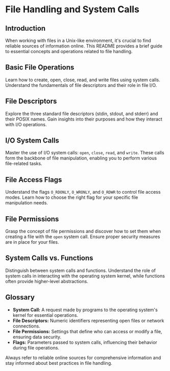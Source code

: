 # File Handling and System Calls

## Introduction
When working with files in a Unix-like environment, it's crucial to find reliable sources of information online. This README provides a brief guide to essential concepts and operations related to file handling.

## Basic File Operations
Learn how to create, open, close, read, and write files using system calls. Understand the fundamentals of file descriptors and their role in file I/O.

## File Descriptors
Explore the three standard file descriptors (stdin, stdout, and stderr) and their POSIX names. Gain insights into their purposes and how they interact with I/O operations.

## I/O System Calls
Master the use of I/O system calls: `open`, `close`, `read`, and `write`. These calls form the backbone of file manipulation, enabling you to perform various file-related tasks.

## File Access Flags
Understand the flags `O_RDONLY`, `O_WRONLY`, and `O_RDWR` to control file access modes. Learn how to choose the right flag for your specific file manipulation needs.

## File Permissions
Grasp the concept of file permissions and discover how to set them when creating a file with the `open` system call. Ensure proper security measures are in place for your files.

## System Calls vs. Functions
Distinguish between system calls and functions. Understand the role of system calls in interacting with the operating system kernel, while functions often provide higher-level abstractions.

## Glossary
- **System Call:** A request made by programs to the operating system's kernel for essential operations.
- **File Descriptors:** Numeric identifiers representing open files or network connections.
- **File Permissions:** Settings that define who can access or modify a file, ensuring data security.
- **Flags:** Parameters passed to system calls, influencing their behavior during file operations.

Always refer to reliable online sources for comprehensive information and stay informed about best practices in file handling.
